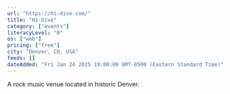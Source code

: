 ```yaml
---
url: "https://hi-dive.com/"
title: "Hi-Dive"
category: ["events"]
literacyLevel: "0"
os: ["web"]
pricing: ["free"]
city: "Denver, CO, USA"
feeds: []
dateAdded: "Fri Jan 24 2025 19:00:00 GMT-0500 (Eastern Standard Time)"
---
```


A rock music venue located in historic Denver.
